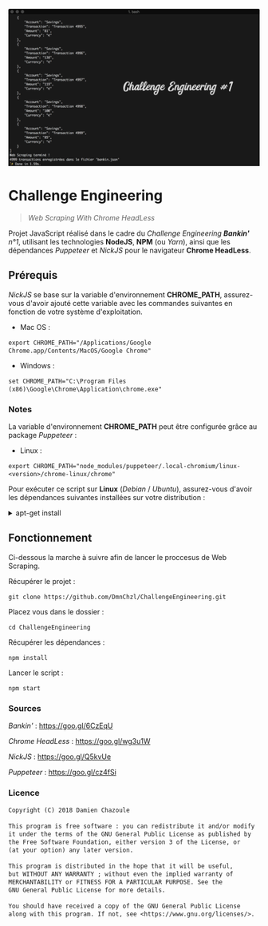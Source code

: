 ![Image](https://raw.githubusercontent.com/DmnChzl/ChallengeEngineering/master/img/capture.png)

# Challenge Engineering

> *Web Scraping With Chrome HeadLess*

Projet JavaScript réalisé dans le cadre du *Challenge Engineering **Bankin'** n°1*, utilisant les technologies **NodeJS**, **NPM** (ou *Yarn*), ainsi que les dépendances *Puppeteer* et *NickJS* pour le navigateur **Chrome HeadLess**.

## Prérequis

*NickJS* se base sur la variable d'environnement **CHROME_PATH**, assurez-vous d'avoir ajouté cette variable avec les commandes suivantes en fonction de votre système d'exploitation.

 - Mac OS :

```
export CHROME_PATH="/Applications/Google Chrome.app/Contents/MacOS/Google Chrome"
```

 - Windows :

```
set CHROME_PATH="C:\Program Files (x86)\Google\Chrome\Application\chrome.exe"
```

### Notes

La variable d'environnement **CHROME_PATH** peut être configurée grâce au package *Puppeteer* :

- Linux :

```
export CHROME_PATH="node_modules/puppeteer/.local-chromium/linux-<version>/chrome-linux/chrome"
```

Pour exécuter ce script sur **Linux** (*Debian* / *Ubuntu*), assurez-vous d'avoir les dépendances suivantes installées sur votre distribution :

<details>
<summary>apt-get install</summary>

```
gconf-service
libasound2
libatk1.0-0
libc6
libcairo2
libcups2
libdbus-1-3
libexpat1
libfontconfig1
libgcc1
libgconf-2-4
libgdk-pixbuf2.0-0
libglib2.0-0
libgtk-3-0
libnspr4
libpango-1.0-0
libpangocairo-1.0-0
libstdc++6
libx11-6
libx11-xcb1
libxcb1
libxcomposite1
libxcursor1
libxdamage1
libxext6
libxfixes3
libxi6
libxrandr2
libxrender1
libxss1
libxtst6
ca-certificates
fonts-liberation
libappindicator1
libnss3
lsb-release
xdg-utils
wget
```

</details>

## Fonctionnement

Ci-dessous la marche à suivre afin de lancer le proccesus de Web Scraping.

Récupérer le projet :

```
git clone https://github.com/DmnChzl/ChallengeEngineering.git
```

Placez vous dans le dossier :

```
cd ChallengeEngineering
```

Récupérer les dépendances :

```
npm install
```

Lancer le script :

```
npm start
```

### Sources

*Bankin'* : https://goo.gl/6CzEqU

*Chrome HeadLess* : https://goo.gl/wg3u1W

*NickJS* : https://goo.gl/Q5kvUe

*Puppeteer* : https://goo.gl/cz4fSi

### Licence

```
Copyright (C) 2018 Damien Chazoule

This program is free software : you can redistribute it and/or modify
it under the terms of the GNU General Public License as published by
the Free Software Foundation, either version 3 of the License, or
(at your option) any later version.

This program is distributed in the hope that it will be useful,
but WITHOUT ANY WARRANTY ; without even the implied warranty of
MERCHANTABILITY or FITNESS FOR A PARTICULAR PURPOSE. See the
GNU General Public License for more details.

You should have received a copy of the GNU General Public License
along with this program. If not, see <https://www.gnu.org/licenses/>.
```
